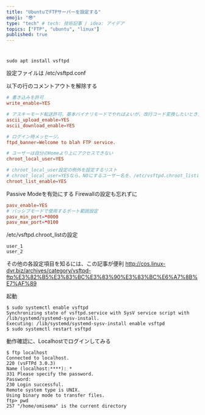 ```yaml
---
title: "UbuntuでFTPサーバーを設定する"
emoji: "😎"
type: "tech" # tech: 技術記事 / idea: アイデア
topics: ["FTP", "ubuntu", "linux"]
published: true
---
```

# 

~~~shell
sudo apt install vsftpd
~~~
設定ファイルは
/etc/vsftpd.conf

以下の行のコメントアウトを解除する
~~~shell:/etc/vsftpd.conf
# 書き込みを許可
write_enable=YES

# アスキーモード転送許可。基本バイナリモードでやればよいが、改行コード変換したいときがあるかも。
ascii_upload_enable=YES
ascii_download_enable=YES

# ログイン時メッセージ。
ftpd_banner=Welcome to blah FTP service.

# ユーザーは自分のHomeより上にアクセスできない
chroot_local_user=YES

# chroot_local_user設定の例外を設定するリスト
# chroot_local_user=YESなら、NOにするユーザー名を、/etc/vsftpd.chroot_listに書いておく
chroot_list_enable=YES
~~~

Passive Modeを有効にする
Firewallの設定も忘れずに
~~~shell:/etc/vsftpd.conf
pasv_enable=YES
# パッシブモードで使用するポート範囲設定
pasv_min_port=*0000
pasv_max_port=*0100
~~~

/etc/vsftpd.chroot_listの設定
~~~shell:/etc/vsftpd.chroot_list
user_1
user_2
~~~

その他の各設定項目を知るには、この記事が便利
http://cos.linux-dvr.biz/archives/category/vsftpd-ftp%E3%82%B5%E3%83%BC%E3%83%90%E3%83%BC%E6%A7%8B%E7%AF%89


起動
~~~shell
$ sudo systemctl enable vsftpd
Synchronizing state of vsftpd.service with SysV service script with /lib/systemd/systemd-sysv-install.
Executing: /lib/systemd/systemd-sysv-install enable vsftpd
$ sudo systemctl restart vsftpd
~~~


動作確認に、Localhostでログインしてみる
~~~shell
$ ftp localhost
Connected to localhost.
220 (vsFTPd 3.0.3)
Name (localhost:****): *    
331 Please specify the password.
Password:
230 Login successful.
Remote system type is UNIX.
Using binary mode to transfer files.
ftp> pwd
257 "/home/omisema" is the current directory
~~~
